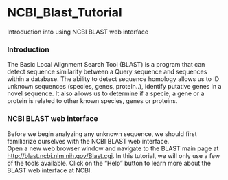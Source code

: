 # NCBI_Blast_Tutorial
 Introduction into using NCBI BLAST web interface

### Introduction
The  Basic  Local  Alignment  Search  Tool  (BLAST)  is  a  program  that  can  detect sequence similarity  between  a Query sequence  and  sequences  within  a  database.    The  ability  to  detect sequence homology allows us to ID unknown sequences (species, genes, protein..),  identify putative genes in a novel sequence.  It also allows us to determine if a specie, a gene or a protein is related to other known species, genes or proteins.

### NCBI BLAST web interface
Before we begin analyzing any unknown sequence, we should first familiarize ourselves with the NCBI  BLAST  web  interface.  
Open  a  new  web  browser window  and  navigate  to  the  BLAST main page at http://blast.ncbi.nlm.nih.gov/Blast.cgi.  In this tutorial, we will only use a few of the tools  available. Click on the “Help” button to learn more about the BLAST web interface at NCBI.
